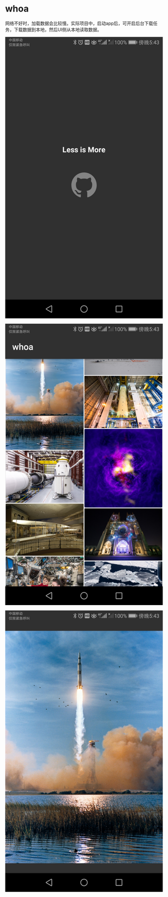 # whoa

网络不好时，加载数据会比较慢。实际项目中，启动app后，可开启后台下载任务，下载数据到本地，然后UI侧从本地读取数据。

![image](https://github.com/linc2017/whoa/blob/master/Screenshot_20190126-174319.jpg)

![image](https://github.com/linc2017/whoa/blob/master/Screenshot_20190126-174328.jpg)

![image](https://github.com/linc2017/whoa/blob/master/Screenshot_20190126-174341.jpg)

